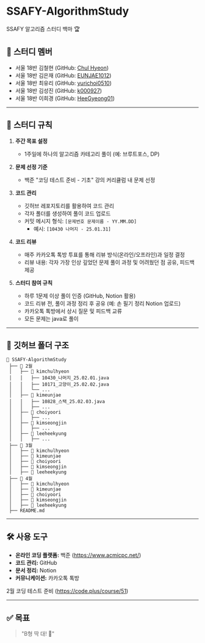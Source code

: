 # SSAFY-AlgorithmStudy

SSAFY 알고리즘 스터디 백마 🏆

## 📌 스터디 멤버
- 서울 18반 김철현 (GitHub: [Chul Hyeon](https://github.com/cjfgus983))
- 서울 18반 김은재 (GitHub: [EUNJAE1012](https://github.com/EUNJAE1012))
- 서울 18반 최유리 (GitHub: [yurichoi0510](https://github.com/yurichoi0510))
- 서울 18반 김성진 (GitHub: [k000927](https://github.com/nnijgnus))
- 서울 18반 이희경 (GitHub: [HeeGyeong01](https://github.com/HeeGyeong01))

---

## 📅 스터디 규칙
1. **주간 목표 설정**
   - 1주일에 하나의 알고리즘 카테고리 풀이 (예: 브루트포스, DP)

2. **문제 선정 기준**
   - 백준 "코딩 테스트 준비 - 기초" 강의 커리큘럼 내 문제 선정

3. **코드 관리**
   - 깃허브 레포지토리를 활용하여 코드 관리
   - 각자 폴더를 생성하여 풀이 코드 업로드
   - 커밋 메시지 형식: `[문제번호 문제이름 - YY.MM.DD]`
     - 예시: `[10430 나머지 - 25.01.31]`

4. **코드 리뷰**
   - 매주 카카오톡 톡방 투표를 통해 리뷰 방식(온라인/오프라인)과 일정 결정
   - 리뷰 내용: 각자 가장 인상 깊었던 문제 풀이 과정 및 어려웠던 점 공유, 피드백 제공

5. **스터디 참여 규칙**
   - 하루 1문제 이상 풀이 인증 (GitHub, Notion 활용)
   - 코드 리뷰 전, 풀이 과정 정리 후 공유 (예: 손 필기 정리 Notion 업로드)
   - 카카오톡 톡방에서 상시 질문 및 피드백 교류
   - 모든 문제는 java로 풀이

---

## 📂 깃허브 폴더 구조
```
📂 SSAFY-AlgorithmStudy
 ├── 📂 2월
 │   ├── 📂 kimchulhyeon
 │   │   ├── 10430_나머지_25.02.01.java
 │   │   ├── 10171_고양이_25.02.02.java
 │   │   └── ...
 │   ├── 📂 kimeunjae
 │   │   ├── 10828_스택_25.02.03.java
 │   │   ├── ...
 │   ├── 📂 choiyoori
 │   │   ├── ...
 │   ├── 📂 kimseongjin
 │   │   ├── ...
 │   ├── 📂 leeheekyung
 │   │   ├── ...
 ├── 📂 3월
 │   ├── 📂 kimchulhyeon
 │   ├── 📂 kimeunjae
 │   ├── 📂 choiyoori
 │   ├── 📂 kimseongjin
 │   ├── 📂 leeheekyung
 ├── 📂 4월
 │   ├── 📂 kimchulhyeon
 │   ├── 📂 kimeunjae
 │   ├── 📂 choiyoori
 │   ├── 📂 kimseongjin
 │   ├── 📂 leeheekyung
 ├── README.md
```

---

## 🛠️ 사용 도구
- **온라인 코딩 플랫폼:** 백준 (https://www.acmicpc.net/)
- **코드 관리:** GitHub
- **문서 정리:** Notion
- **커뮤니케이션:** 카카오톡 톡방

2월
코딩 테스트 준비 (https://code.plus/course/51)

---

## ✅ 목표
> "B형 딱 대! 💪"
